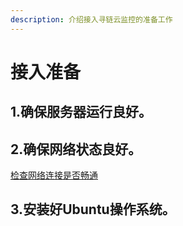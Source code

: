 ```yaml
---
description: 介绍接入寻链云监控的准备工作
---
```


# 接入准备

## 1.确保服务器运行良好。

## 2.确保网络状态良好。

[检查网络连接是否畅通](qa/checknetwork.md#jian-cha-wang-luo-lian-jie-shi-fou-chang-tong)

## 3.安装好Ubuntu操作系统。
